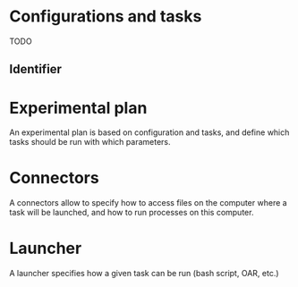 # Configurations and tasks

TODO

## Identifier



# Experimental plan

An experimental plan is based on configuration and tasks, and define which tasks should be run with which parameters.

# Connectors 

A connectors allow to specify how to access files on the computer where a task will be launched, and how to run processes on this computer.

# Launcher

A launcher specifies how a given task can be run (bash script, OAR, etc.)